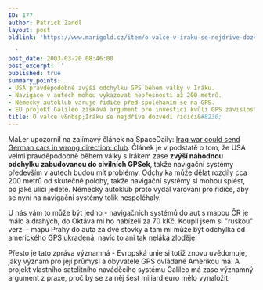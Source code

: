 ```yaml
---
ID: 177
author: Patrick Zandl
layout: post
oldlink: 'https://www.marigold.cz/item/o-valce-v-iraku-se-nejdrive-dozvedi-ridici

  '
post_date: 2003-03-20 08:46:00
post_excerpt: ''
published: true
summary_points:
- USA pravděpodobně zvýší odchylku GPS během války v Iráku.
- Navigace v autech mohou vykazovat nepřesnosti až 200 metrů.
- Německý autoklub varuje řidiče před spoléháním se na GPS.
- EU projekt Galileo získává argument pro investici kvůli GPS závislosti.
title: O válce v&nbsp;Iráku se nejdříve dozvědí řidiči&#8230;
---
```


<p>
MaLer upozornil na zajímavý článek na SpaceDaily: <A href="http://www.spacedaily.com/2003/030318154133.7p1uva5u.html" target=_blank>Iraq war could send German cars in wrong direction: club</A>. Článek je v podstatě o tom, že USA velmi pravděpodobně během války s Irákem zase <STRONG>zvýší náhodnou odchylku zabudovanou do civilních GPSek</STRONG>, takže navigační systémy především v autech budou mít problémy. Odchylka může dělat rozdíly cca 200 metrů od skutečné polohy, takže navigační systémy si mohou splést, po jaké ulici jedete. Německý autoklub proto vydal varování pro řidiče, aby se nyní na navigační systémy tolik nespoléhaly. </p>

<p>
U nás vám to může být jedno - navigačních systémů do aut s mapou ČR je málo a drahých, do Oktáva mi ho nabízeli za 70 kKč. Koupil jsem si "ruskou" verzi - mapu Prahy do auta za dvě stovky a tam mi může být odchylka od amerického GPS ukradená, navíc to ani tak neláká zloděje. </p>

<p>
Přesto je tato zpráva významná - Evropská unie si totiž znovu uvědomuje, jaký význam pro její průmysl a obyvatele GPS ovládané Amerikou má. A projekt vlastního satelitního naváděcího systému Galileo má zase významný argument z praxe, proč by se za něj šest miliard euro mělo vynaložit. </p>
